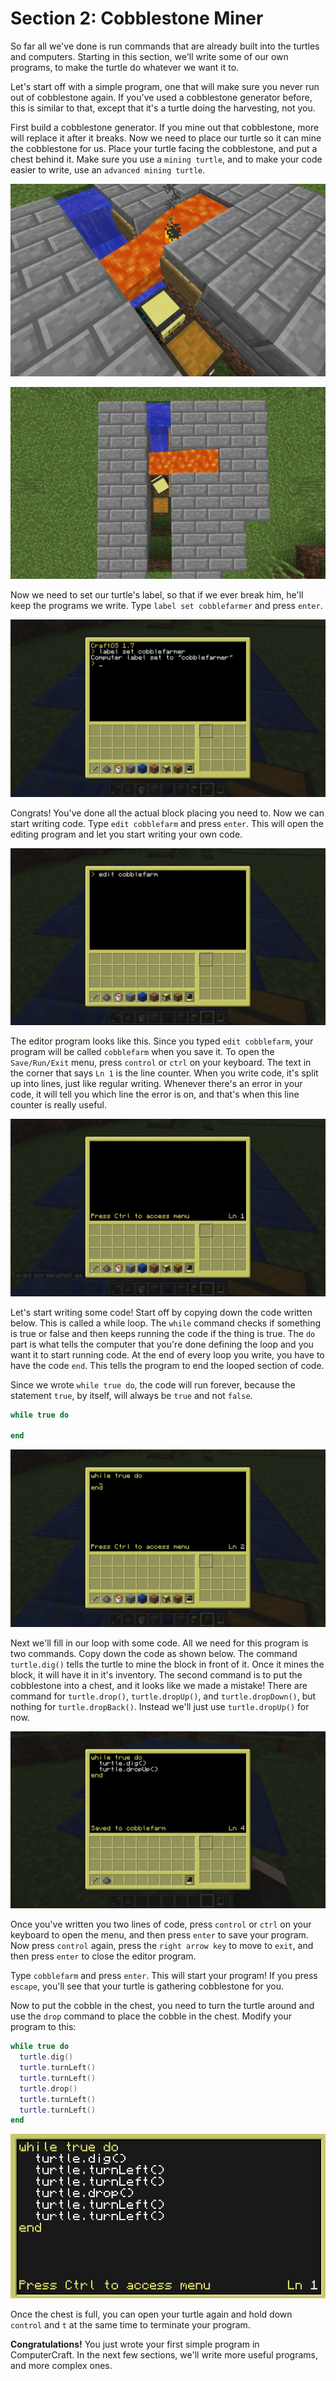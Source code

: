 # Section 2: Cobblestone Miner

So far all we've done is run commands that are already built into the turtles and computers. Starting in this section, we'll write some of our own programs, to make the turtle do whatever we want it to.

Let's start off with a simple program, one that will make sure you never run out of cobblestone again. If you've used a cobblestone generator before, this is similar to that, except that it's a turtle doing the harvesting, not you.

First build a cobblestone generator. If you mine out that cobblestone, more will replace it after it breaks. Now we need to place our turtle so it can mine the cobblestone for us. Place your turtle facing the cobblestone, and put a chest behind it. Make sure you use a `mining turtle`, and to make your code easier to write, use an `advanced mining turtle`.

![](images/section_2/cobblefarm1.png)

![](images/section_2/cobblefarm0.png)

Now we need to set our turtle's label, so that if we ever break him, he'll keep the programs we write. Type `label set cobblefarmer` and press `enter`.

![](images/section_2/cobblefarm2.png)

Congrats! You've done all the actual block placing you need to. Now we can start writing code. Type `edit cobblefarm` and press `enter`. This will open the editing program and let you start writing your own code.

![](images/section_2/cobblefarm3.png)

The editor program looks like this. Since you typed `edit cobblefarm`, your program will be called `cobblefarm` when you save it. To open the `Save/Run/Exit` menu, press `control` or `ctrl` on your keyboard. The text in the corner that says `Ln 1` is the line counter. When you write code, it's split up into lines, just like regular writing. Whenever there's an error in your code, it will tell you which line the error is on, and that's when this line counter is really useful.

![](images/section_2/cobblefarm4.png)

Let's start writing some code! Start off by copying down the code written below. This is called a while loop. The `while` command checks if something is true or false and then keeps running the code if the thing is true. The `do` part is what tells the computer that you're done defining the loop and you want it to start running code. At the end of every loop you write, you have to have the code `end`. This tells the program to end the looped section of code.

Since we wrote `while true do`, the code will run forever, because the statement `true`, by itself, will always be `true` and not `false`.

```lua
while true do

end
```

![](images/section_2/cobblefarm5.png)

Next we'll fill in our loop with some code. All we need for this program is two commands. Copy down the code as shown below. The command `turtle.dig()` tells the turtle to mine the block in front of it. Once it mines the block, it will have it in it's inventory. The second command is to put the cobblestone into a chest, and it looks like we made a mistake! There are command for `turtle.drop()`, `turtle.dropUp()`, and `turtle.dropDown()`, but nothing for `turtle.dropBack()`. Instead we'll just use `turtle.dropUp()` for now.

![](images/section_2/cobblefarm6.png)

Once you've written you two lines of code, press `control` or `ctrl` on your keyboard to open the menu, and then press `enter` to save your program. Now press `control` again, press the `right arrow key` to move to `exit`, and then press `enter` to close the editor program.

Type `cobblefarm` and press `enter`. This will start your program! If you press `escape`, you'll see that your turtle is gathering cobblestone for you.

Now to put the cobble in the chest, you need to turn the turtle around and use the `drop` command to place the cobble in the chest. Modify your program to this:

```lua
while true do
  turtle.dig()
  turtle.turnLeft()
  turtle.turnLeft()
  turtle.drop()
  turtle.turnLeft()
  turtle.turnLeft()
end
```

![](images/section_2/cobblefarm7.png)

Once the chest is full, you can open your turtle again and hold down `control` and `t` at the same time to terminate your program.

**Congratulations!** You just wrote your first simple program in ComputerCraft. In the next few sections, we'll write more useful programs, and more complex ones.
